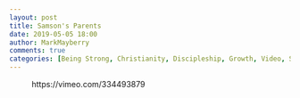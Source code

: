 ```yaml
---
layout: post
title: Samson's Parents
date: 2019-05-05 18:00
author: MarkMayberry
comments: true
categories: [Being Strong, Christianity, Discipleship, Growth, Video, Sermon, Spiritual Strength, Strength]
---
```

<!-- wp:core-embed/vimeo {"url":"https://vimeo.com/334493879","type":"video","providerNameSlug":"vimeo","className":"wp-embed-aspect-4-3 wp-has-aspect-ratio"} -->
<figure class="wp-block-embed-vimeo wp-block-embed is-type-video is-provider-vimeo wp-embed-aspect-4-3 wp-has-aspect-ratio"><div class="wp-block-embed__wrapper">
https://vimeo.com/334493879
</div></figure>
<!-- /wp:core-embed/vimeo -->
